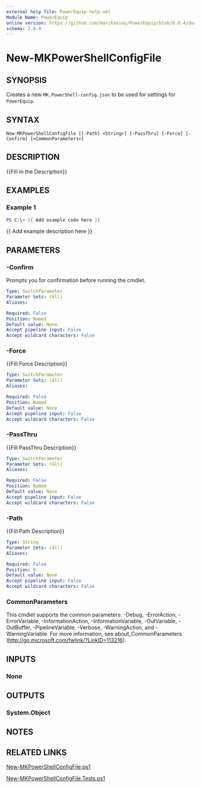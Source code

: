 ```yaml
---
external help file: PowerEquip-help.xml
Module Name: PowerEquip
online version: https://github.com/marckassay/PowerEquip/blob/0.0.4/docs/New-MKPowerShellConfigFile.md
schema: 2.0.0
---
```


# New-MKPowerShellConfigFile

## SYNOPSIS
Creates a new `MK.PowerShell-config.json` to be used for settings for `PowerEquip`.

## SYNTAX

```
New-MKPowerShellConfigFile [[-Path] <String>] [-PassThru] [-Force] [-Confirm] [<CommonParameters>]
```

## DESCRIPTION
{{Fill in the Description}}

## EXAMPLES

### Example 1
```powershell
PS C:\> {{ Add example code here }}
```

{{ Add example description here }}

## PARAMETERS

### -Confirm
Prompts you for confirmation before running the cmdlet.

```yaml
Type: SwitchParameter
Parameter Sets: (All)
Aliases:

Required: False
Position: Named
Default value: None
Accept pipeline input: False
Accept wildcard characters: False
```

### -Force
{{Fill Force Description}}

```yaml
Type: SwitchParameter
Parameter Sets: (All)
Aliases:

Required: False
Position: Named
Default value: None
Accept pipeline input: False
Accept wildcard characters: False
```

### -PassThru
{{Fill PassThru Description}}

```yaml
Type: SwitchParameter
Parameter Sets: (All)
Aliases:

Required: False
Position: Named
Default value: None
Accept pipeline input: False
Accept wildcard characters: False
```

### -Path
{{Fill Path Description}}

```yaml
Type: String
Parameter Sets: (All)
Aliases:

Required: False
Position: 0
Default value: None
Accept pipeline input: False
Accept wildcard characters: False
```

### CommonParameters
This cmdlet supports the common parameters: -Debug, -ErrorAction, -ErrorVariable, -InformationAction, -InformationVariable, -OutVariable, -OutBuffer, -PipelineVariable, -Verbose, -WarningAction, and -WarningVariable. For more information, see about_CommonParameters (http://go.microsoft.com/fwlink/?LinkID=113216).

## INPUTS

### None

## OUTPUTS

### System.Object

## NOTES

## RELATED LINKS

[New-MKPowerShellConfigFile.ps1](https://github.com/marckassay/PowerEquip/blob/0.0.4/src/settings/New-MKPowerShellConfigFile.ps1)

[New-MKPowerShellConfigFile.Tests.ps1](https://github.com/marckassay/PowerEquip/blob/0.0.4/test/settings/New-MKPowerShellConfigFile.Tests.ps1)
